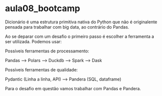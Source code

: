 # aula08_bootcamp

Dicionário é uma estrutura primitiva nativa do Python que não é originalente pensada para trabalhar com big data, ao contrário do Pandas.

Ao se deparar com um desafio o primeiro passo é escolher a ferramenta a ser utilizada. Podemos usar:

Possíveis ferramentas de processamento:

Pandas --> Polars --> Duckdb --> Spark --> Dask

Possíveis ferramentas de qualidade:

Pydantic (Linha a linha, API) --> Pandera (SQL, dataframe)


Para o desafio em questão vamos trabalhar com Pandas e Pandera.
